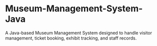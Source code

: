 # Museum-Management-System-Java
A Java-based Museum Management System designed to handle visitor management, ticket booking, exhibit tracking, and staff records.
